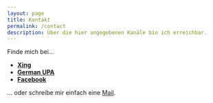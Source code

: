 ```yaml
---
layout: page
title: Kontakt
permalink: /contact
description: Über die hier angegebenen Kanäle bin ich erreichbar.
---
```


Finde mich bei…

*   [**Xing**](https://www.xing.com/profile/Johannes_Borchard3)
*   [**German UPA**](http://germanupa.de/benutzer/johannes-borchard-3509/)
*   [**Facebook**](https://www.facebook.com/johannes.borchard.1)

… oder schreibe mir einfach eine [Mail](mailto:johannesborchard@gmail.com?Subject=Kontaktanfrage:%20Usability%20Report).
